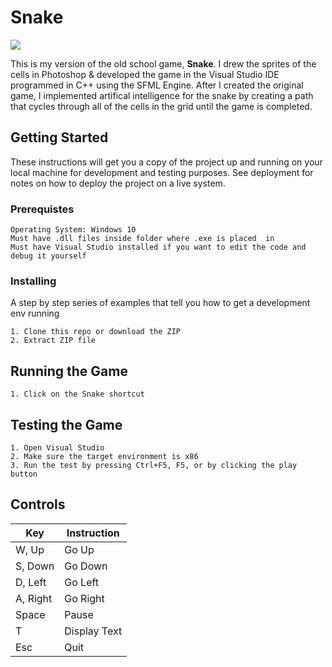 # Snake

![](https://thumbs.gfycat.com/EminentDarlingFreshwatereel-size_restricted.gif)

This is my version of the old school game, **Snake**.  I drew the sprites of the cells in Photoshop & developed the game in the Visual
Studio IDE programmed in C++ using the SFML Engine. After I created the original game, I implemented artifical intelligence for the snake by creating a path that cycles through all of the cells in the grid until
the game is completed.

## Getting Started
These instructions will get you a copy of the project up and running on your local machine for development and testing purposes. 
See deployment for notes on how to deploy the project on a live system.

### Prerequistes
```
Operating System: Windows 10
Must have .dll files inside folder where .exe is placed  in
Must have Visual Studio installed if you want to edit the code and debug it yourself
```
### Installing
A step by step series of examples that tell you how to get a development env running
```
1. Clone this repo or download the ZIP
2. Extract ZIP file
```
## Running the Game
```
1. Click on the Snake shortcut
```

## Testing the Game
```
1. Open Visual Studio
2. Make sure the target environment is x86
3. Run the test by pressing Ctrl+F5, F5, or by clicking the play button
```

## Controls
| Key           | Instruction   |
| ------------- | ------------- |
| W, Up         | Go Up         |
| S, Down       | Go Down       |
| D, Left       | Go Left       |
| A, Right      | Go Right      |
| Space         | Pause         |
| T             | Display Text |
| Esc           | Quit          |
